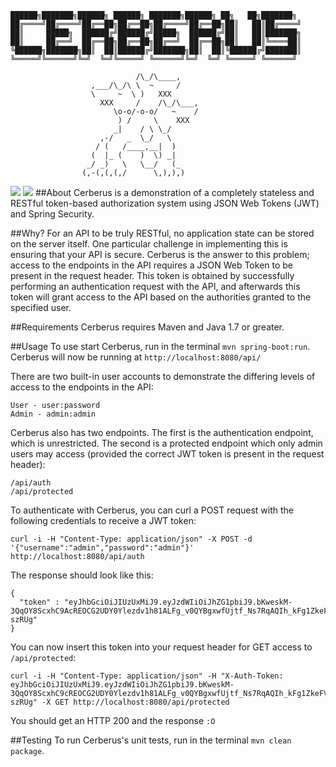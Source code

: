 ```
██████╗███████╗██████╗ ██████╗ ███████╗██████╗ ██╗   ██╗███████╗
██╔════╝██╔════╝██╔══██╗██╔══██╗██╔════╝██╔══██╗██║   ██║██╔════╝
██║     █████╗  ██████╔╝██████╔╝█████╗  ██████╔╝██║   ██║███████╗
██║     ██╔══╝  ██╔══██╗██╔══██╗██╔══╝  ██╔══██╗██║   ██║╚════██║
╚██████╗███████╗██║  ██║██████╔╝███████╗██║  ██║╚██████╔╝███████║
╚═════╝╚══════╝╚═╝  ╚═╝╚═════╝ ╚══════╝╚═╝  ╚═╝ ╚═════╝ ╚══════╝

                            /\_/\____,
                  ,___/\_/\ \  ~     /
                  \     ~  \ )   XXX
                    XXX     /    /\_/\___,
                       \o-o/-o-o/   ~    /
                        ) /     \    XXX
                       _|    / \ \_/
                    ,-/   _  \_/   \
                   / (   /____,__|  )
                  (  |_ (    )  \) _|
                 _/ _)   \   \__/   (_
                (,-(,(,(,/      \,),),)

```
[![](https://travis-ci.org/brahalla/Cerberus.svg)](https://travis-ci.org/brahalla/Cerberus) [![](https://badges.gitter.im/brahalla/Cerberus.svg)](https://gitter.im/brahalla/Cerberus?utm_source=badge&utm_medium=badge&utm_campaign=pr-badge&utm_content=badge)
##About
Cerberus is a demonstration of a completely stateless and RESTful token-based authorization system using JSON Web Tokens (JWT) and Spring Security.

##Why?
For an API to be truly RESTful, no application state can be stored on the server itself. One particular challenge in implementing this is ensuring that your API is secure. Cerberus is the answer to this problem; access to the endpoints in the API requires a JSON Web Token to be present in the request header. This token is obtained by successfully performing an authentication request with the API, and afterwards this token will grant access to the API based on the authorities granted to the specified user.

##Requirements
Cerberus requires Maven and Java 1.7 or greater.

##Usage
To use start Cerberus, run in the terminal `mvn spring-boot:run`. Cerberus will now be running at `http://localhost:8080/api/`

There are two built-in user accounts to demonstrate the differing levels of access to the endpoints in the API:
```
User - user:password
Admin - admin:admin
```

Cerberus also has two endpoints. The first is the authentication endpoint, which is unrestricted. The second is a protected endpoint which only admin users may access (provided the correct JWT token is present in the request header):
```
/api/auth
/api/protected
```

To authenticate with Cerberus, you can curl a POST request with the following credentials to receive a JWT token:
```
curl -i -H "Content-Type: application/json" -X POST -d '{"username":"admin","password":"admin"}' http://localhost:8080/api/auth
```

The response should look like this:
```
{
  "token" : "eyJhbGciOiJIUzUxMiJ9.eyJzdWIiOiJhZG1pbiJ9.bKweskM-3QqOY8ScxhC9AcREOCG2UDY0Ylezdv1h81ALFg_v0QYBgxwfUjtf_Ns7RqAQIh_kFg1ZkeFV-szRUg"
}
```

You can now insert this token into your request header for GET access to `/api/protected`:
```
curl -i -H "Content-Type: application/json" -H "X-Auth-Token: eyJhbGciOiJIUzUxMiJ9.eyJzdWIiOiJhZG1pbiJ9.bKweskM-3QqOY8ScxhC9cREOCG2UDY0Ylezdv1h81ALFg_v0QYBgxwfUjtf_Ns7RqAQIh_kFg1ZkeFV-szRUg" -X GET http://localhost:8080/api/protected
```

You should get an HTTP 200 and the response `:O`

##Testing
To run Cerberus's unit tests, run in the terminal `mvn clean package`.

